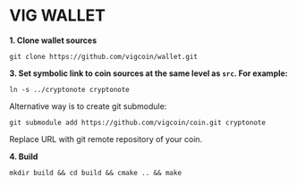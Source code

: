 VIG WALLET
===

**1. Clone wallet sources**

```
git clone https://github.com/vigcoin/wallet.git
```

**3. Set symbolic link to coin sources at the same level as `src`. For example:**

```
ln -s ../cryptonote cryptonote
```

Alternative way is to create git submodule:

```
git submodule add https://github.com/vigcoin/coin.git cryptonote
```

Replace URL with git remote repository of your coin.

**4. Build**

```
mkdir build && cd build && cmake .. && make
```
